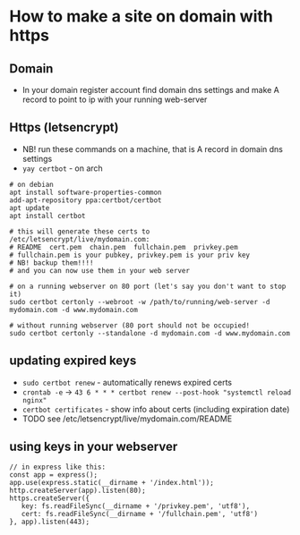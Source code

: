 # How to make a site on domain with https

## Domain
- In your domain register account find domain dns settings and make A record to point to ip with your running web-server

## Https (letsencrypt)
- NB! run these commands on a machine, that is A record in domain dns settings 
- `yay certbot` - on arch
```
# on debian
apt install software-properties-common
add-apt-repository ppa:certbot/certbot
apt update
apt install certbot
```
```
# this will generate these certs to /etc/letsencrypt/live/mydomain.com:
# README  cert.pem  chain.pem  fullchain.pem  privkey.pem
# fullchain.pem is your pubkey, privkey.pem is your priv key
# NB! backup them!!!!
# and you can now use them in your web server

# on a running webserver on 80 port (let's say you don't want to stop it)
sudo certbot certonly --webroot -w /path/to/running/web-server -d mydomain.com -d www.mydomain.com

# without running webserver (80 port should not be occupied!
sudo certbot certonly --standalone -d mydomain.com -d www.mydomain.com
```

## updating expired keys
- `sudo certbot renew` - automatically renews expired certs
- `crontab -e` -> `43 6 * * * certbot renew --post-hook "systemctl reload nginx"`
- `certbot certificates` - show info about certs (including expiration date)
- TODO see /etc/letsencrypt/live/mydomain.com/README

## using keys in your webserver
```
// in express like this:
const app = express();
app.use(express.static(__dirname + '/index.html'));
http.createServer(app).listen(80);
https.createServer({
   key: fs.readFileSync(__dirname + '/privkey.pem', 'utf8'),
   cert: fs.readFileSync(__dirname + '/fullchain.pem', 'utf8')
}, app).listen(443);
```

